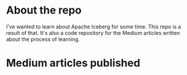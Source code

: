 # About the repo

I've wanted to learn about Apache Iceberg for some time. This repo is a result of that.
It's also a code repository for the Medium articles written about the process of learning. 

# Medium articles published
